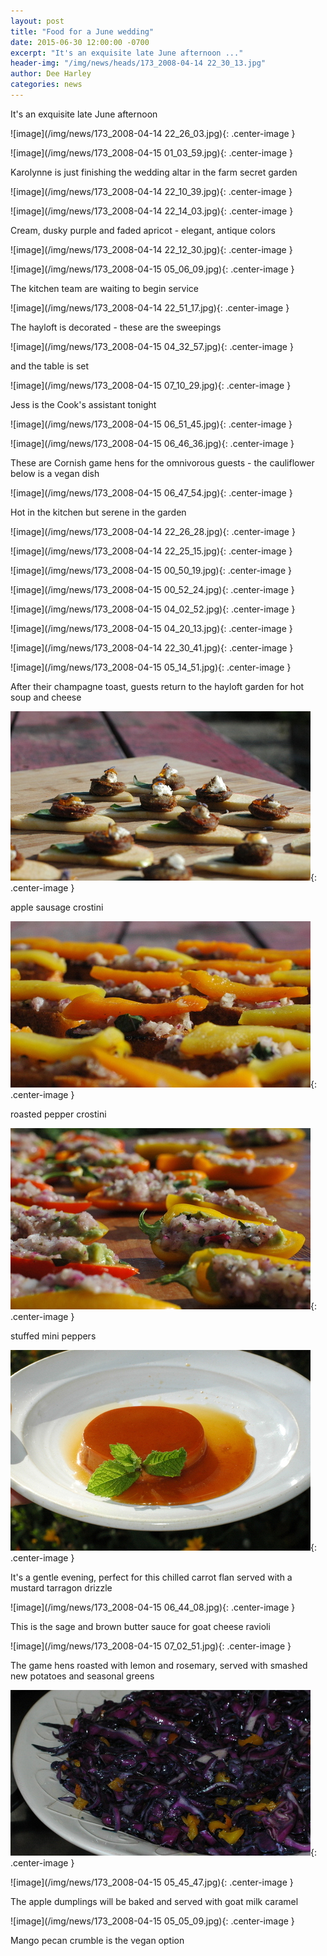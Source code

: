```yaml
---
layout: post
title: "Food for a June wedding"
date: 2015-06-30 12:00:00 -0700
excerpt: "It's an exquisite late June afternoon ..."
header-img: "/img/news/heads/173_2008-04-14 22_30_13.jpg"
author: Dee Harley
categories: news
---
```

It's an exquisite late June afternoon

![image](/img/news/173_2008-04-14 22_26_03.jpg){: .center-image }

![image](/img/news/173_2008-04-15 01_03_59.jpg){: .center-image }

Karolynne is just finishing the wedding altar in the farm secret
garden

![image](/img/news/173_2008-04-14 22_10_39.jpg){: .center-image }

![image](/img/news/173_2008-04-14 22_14_03.jpg){: .center-image }

Cream, dusky purple and faded apricot - elegant, antique colors

![image](/img/news/173_2008-04-14 22_12_30.jpg){: .center-image }

![image](/img/news/173_2008-04-15 05_06_09.jpg){: .center-image }

The kitchen team are waiting to begin service

![image](/img/news/173_2008-04-14 22_51_17.jpg){: .center-image }

The hayloft is decorated - these are the sweepings

![image](/img/news/173_2008-04-15 04_32_57.jpg){: .center-image }

and the table is set

![image](/img/news/173_2008-04-15 07_10_29.jpg){: .center-image }

Jess is the Cook's assistant tonight

![image](/img/news/173_2008-04-15 06_51_45.jpg){: .center-image }

![image](/img/news/173_2008-04-15 06_46_36.jpg){: .center-image }

These are Cornish game hens for the omnivorous guests - the
cauliflower below is a vegan dish

![image](/img/news/173_2008-04-15 06_47_54.jpg){: .center-image }

Hot in the kitchen but serene in the garden

![image](/img/news/173_2008-04-14 22_26_28.jpg){: .center-image }

![image](/img/news/173_2008-04-14 22_25_15.jpg){: .center-image }

![image](/img/news/173_2008-04-15 00_50_19.jpg){: .center-image }

![image](/img/news/173_2008-04-15 00_52_24.jpg){: .center-image }

![image](/img/news/173_2008-04-15 04_02_52.jpg){: .center-image }

![image](/img/news/173_2008-04-15 04_20_13.jpg){: .center-image }

![image](/img/news/173_2008-04-14 22_30_41.jpg){: .center-image }

![image](/img/news/173_2008-04-15 05_14_51.jpg){: .center-image }

After their champagne toast, guests return to the hayloft garden for
hot soup and cheese

![image](/img/news/173_applesnacks.jpg){: .center-image }

apple sausage crostini

![image](/img/news/173_peppersnacks.jpg){: .center-image }

roasted pepper crostini

![image](/img/news/173_sausagesnacks.jpg){: .center-image }

stuffed mini peppers

![image](/img/news/173_carrotflan.jpg){: .center-image }

It's a gentle evening, perfect for this chilled carrot flan served
with a mustard tarragon drizzle

![image](/img/news/173_2008-04-15 06_44_08.jpg){: .center-image }

This is the sage and brown butter sauce for goat cheese ravioli

![image](/img/news/173_2008-04-15 07_02_51.jpg){: .center-image }

The game hens roasted with lemon and rosemary, served with smashed new
potatoes and seasonal greens

![image](/img/news/173_cabbageplate.jpg){: .center-image }

![image](/img/news/173_2008-04-15 05_45_47.jpg){: .center-image }

The apple dumplings will be baked and served with goat milk caramel

![image](/img/news/173_2008-04-15 05_05_09.jpg){: .center-image }

Mango pecan crumble is the vegan option



